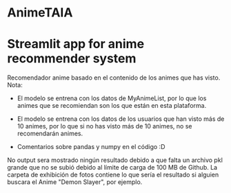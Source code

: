 # AnimeTAIA
# Streamlit app for anime recommender system

Recomendador anime basado en el contenido de los animes que has visto.
Nota: 
- El modelo se entrena con los datos de MyAnimeList, por lo que los animes que se recomiendan son los que están en esta plataforma.

- El modelo se entrena con los datos de los usuarios que han visto más de 10 animes, por lo que si no has visto más de 10 animes, no se recomendarán animes.

- Comentarios sobre pandas y numpy en el código  :D

No output sera mostrado ningún resultado debido a que falta un archivo pkl grande que no se subió debido al límite de carga de 100 MB de Github. La carpeta de exhibición de fotos contiene lo que sería el resultado si alguien buscara el Anime "Demon Slayer", por ejemplo.
